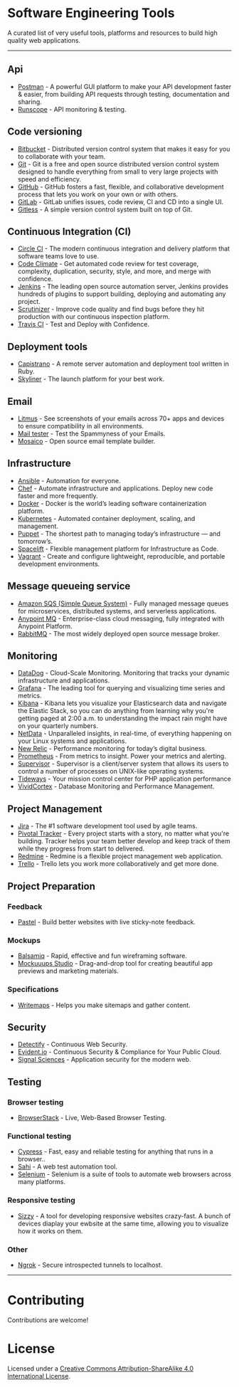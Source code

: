 # Software Engineering Tools

A curated list of very useful tools, platforms and resources to build high quality web applications.

----

## Api

* [Postman](https://www.getpostman.com/) - A powerful GUI platform to make your API development faster & easier, from building API requests through testing, documentation and sharing.
* [Runscope](https://www.runscope.com/) - API monitoring & testing.

## Code versioning

* [Bitbucket](https://bitbucket.org/) - Distributed version control system that makes it easy for you to collaborate with your team.
* [Git](https://git-scm.com/) - Git is a free and open source distributed version control system designed to handle everything from small to very large projects with speed and efficiency.
* [GitHub](https://github.com/) - GitHub fosters a fast, flexible, and collaborative development process that lets you work on your own or with others.
* [GitLab](https://about.gitlab.com/) - GitLab unifies issues, code review, CI and CD into a single UI.
* [Gitless](http://gitless.com/) - A simple version control system built on top of Git.

## Continuous Integration (CI)

* [Circle CI](https://circleci.com/) - The modern continuous integration and delivery platform that software teams love to use.
* [Code Climate](https://codeclimate.com/) - Get automated code review for test coverage, complexity, duplication, security, style, and more, and merge with confidence.
* [Jenkins](https://jenkins.io/) - The leading open source automation server, Jenkins provides hundreds of plugins to support building, deploying and automating any project.
* [Scrutinizer](https://scrutinizer-ci.com/) - Improve code quality and find bugs before they hit production with our continuous inspection platform.
* [Travis CI](https://travis-ci.org/) - Test and Deploy with Confidence.

## Deployment tools

* [Capistrano](http://capistranorb.com/) - A remote server automation and deployment tool written in Ruby.
* [Skyliner](https://www.skyliner.io/) - The launch platform for your best work.

## Email

* [Litmus](https://litmus.com/email-testing) - See screenshots of your emails across 70+ apps and devices to ensure compatibility in all environments.
* [Mail tester](https://www.mail-tester.com/) - Test the Spammyness of your Emails.
* [Mosaico](https://mosaico.io/) - Open source email template builder.

## Infrastructure

* [Ansible](https://www.ansible.com/) - Automation for everyone.
* [Chef](https://www.chef.io/) - Automate infrastructure and applications. Deploy new code faster and more frequently.
* [Docker](https://www.docker.com/) - Docker is the world’s leading software containerization platform.
* [Kubernetes](https://kubernetes.io/) - Automated container deployment, scaling, and management.
* [Puppet](https://puppet.com/) - The shortest path to managing today’s infrastructure — and tomorrow’s.
* [Spacelift](https://spacelift.io/) - Flexible management platform for Infrastructure as Code.
* [Vagrant](https://www.vagrantup.com/) - Create and configure lightweight, reproducible, and portable development environments.

## Message queueing service

* [Amazon SQS (Simple Queue System)](https://aws.amazon.com/sqs/) - Fully managed message queues for microservices, distributed systems, and serverless applications.
* [Anypoint MQ](https://www.mulesoft.com/platform/anypoint-mq-message-queue) - Enterprise-class cloud messaging, fully integrated with Anypoint Platform.
* [RabbitMQ](https://www.rabbitmq.com/) - The most widely deployed open source message broker.

## Monitoring

* [DataDog](https://www.datadoghq.com/) - Cloud-Scale Monitoring. Monitoring that tracks your dynamic infrastructure and applications.
* [Grafana](http://grafana.org/) - The leading tool for querying and visualizing time series and metrics.
* [Kibana](https://www.elastic.co/products/kibana) - Kibana lets you visualize your Elasticsearch data and navigate the Elastic Stack, so you can do anything from learning why you're getting paged at 2:00 a.m. to understanding the impact rain might have on your quarterly numbers.
* [NetData](https://my-netdata.io/) - Unparalleled insights, in real-time, of everything happening on your Linux systems and applications.
* [New Relic](https://newrelic.com/) - Performance monitoring for today’s digital business.
* [Prometheus](https://prometheus.io/) - From metrics to insight. Power your metrics and alerting.
* [Supervisor](http://supervisord.org/) - Supervisor is a client/server system that allows its users to control a number of processes on UNIX-like operating systems.
* [Tideways](https://tideways.io/) - Your mission control center for PHP application performance
* [VividCortex](https://www.vividcortex.com/) - Database Monitoring and Performance Management.

## Project Management

* [Jira](https://www.atlassian.com/software/jira) - The #1 software development tool used by agile teams.
* [Pivotal Tracker](https://www.pivotaltracker.com/) - Every project starts with a story, no matter what you're building. Tracker helps your team better develop and keep track of them while they progress from start to delivered.
* [Redmine](http://www.redmine.org/) - Redmine is a flexible project management web application.
* [Trello](https://trello.com/) - Trello lets you work more collaboratively and get more done.

## Project Preparation

### Feedback

* [Pastel](https://usepastel.com/) - Build better websites with live sticky-note feedback.

### Mockups

* [Balsamiq](https://balsamiq.com/) - Rapid, effective and fun wireframing software.
* [Mockuuups Studio](https://mockuuups.studio/) - Drag-and-drop tool for creating beautiful app previews and marketing materials.

### Specifications

* [Writemaps](https://writemaps.com/) - Helps you make sitemaps and gather content.

## Security

* [Detectify](https://detectify.com/) - Continuous Web Security.
* [Evident.io](https://evident.io/) - Continuous Security & Compliance for Your Public Cloud.
* [Signal Sciences](https://www.signalsciences.com/) - Application security for the modern web.

## Testing

### Browser testing

* [BrowserStack](https://www.browserstack.com/) - Live, Web-Based Browser Testing.

### Functional testing

* [Cypress](https://www.cypress.io/) - Fast, easy and reliable testing for anything that runs in a browser..
* [Sahi](http://sahipro.com/) - A web test automation tool.
* [Selenium](http://www.seleniumhq.org/) - Selenium is a suite of tools to automate web browsers across many platforms.

### Responsive testing

* [Sizzy](http://sizzy.co/) - A tool for developing responsive websites crazy-fast.
A bunch of devices diaplay your ewbsite at the same time, allowing you to visualize how it works on them.

### Other

* [Ngrok](https://ngrok.com/) - Secure introspected tunnels to localhost.

----

# Contributing

Contributions are welcome!  

# License

Licensed under a <a rel="license" href="http://creativecommons.org/licenses/by-sa/4.0/">Creative Commons Attribution-ShareAlike 4.0 International License</a>.
